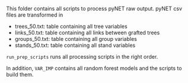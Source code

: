This folder contains all scripts to process pyNET raw output.
pyNET csv files are transformed in
- trees_50.txt: table containing all tree variables
- links_50.txt: table containing all links between grafted trees
- groups_50.txt: table containing all group variables
- stands_50.txt: table containing all stand variables

`run_prep_scripts` runs all processing scripts in the right order.

In addition, `VAR_IMP` contains all random forest models and the scripts to build them.
